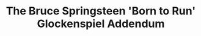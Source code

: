 ---
ee_id_thing: '31'
site: '1'
type: '2'
inv_num: 2006-003
add_credit:
url: 2006-003-the-bruce-springsteen-born-to-run-glockenspiel-addendum
title: 'The Bruce Springsteen ''Born to Run'' Glockenspiel Addendum '
year: '2006'
display_year: '2006'
medium: 12" LP. Edition of 300.
dims:
pitch: "​LP featuring a Glockenspiel addendum to Springsteen’s Born To Run record."
ps:
live_url:
youtube:
https://github.com/coryarcangel/alu:
imgs: born-to-run-2006-003-full-database-ih.jpg
subheading: "(LP)"
download:
commission:
related:
layout: things-i-made
---